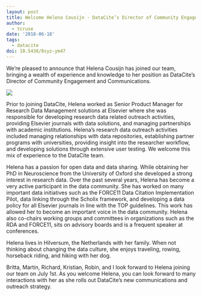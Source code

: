 ```yaml
---
layout: post
title: Welcome Helena Cousijn - DataCite’s Director of Community Engagement and Communications
author:
  - tcruse
date: '2018-06-18'
tags:
  - datacite
doi: 10.5438/8syz-ym47
---
```

We’re pleased to announce that Helena Cousijn has joined our team, bringing a wealth of experience and knowledge to her position as DataCite’s Director of Community Engagement and Communications. 

![](/images/uploads/photo_cousijn.jpg)

Prior to joining DataCite, Helena worked as Senior Product Manager for Research Data Management solutions at Elsevier where she was responsible for developing research data related outreach activities, providing Elsevier journals with data solutions, and managing partnerships with academic institutions. Helena’s research data outreach activities included managing relationships with data repositories, establishing partner programs with universities, providing insight into the researcher workflow, and developing solutions through extensive user testing. We welcome this mix of experience to the DataCite team. 

Helena has a passion for open data and data sharing. While obtaining her PhD in Neuroscience from the University of Oxford she developed a strong interest in research data. Over the past several years, Helena has become a very active participant in the data community.  She has worked on many important data initiatives such as the FORCE11 Data Citation Implementation Pilot, data linking through the Scholix framework, and developing  a data policy for all Elsevier journals in line with the TOP guidelines. This work has allowed her to become an important voice in the data community. Helena also co-chairs working groups and committees in organizations such as the RDA and FORCE11, sits on advisory boards and is a frequent speaker at conferences. 

Helena lives in Hilversum, the Netherlands with her family. When not thinking about changing the data culture, she enjoys traveling, rowing, horseback riding, and hiking with her dog. 

Britta, Martin, Richard, Kristian, Robin, and I look forward to Helena joining our team on July 1st.  As you welcome Helena, you can look forward to many interactions with her as she rolls out DataCite’s new communications and outreach strategy.

